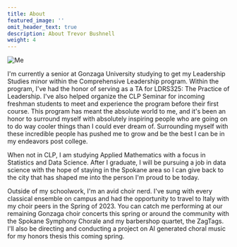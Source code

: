 ```yaml
---
title: About
featured_image: ''
omit_header_text: true
description: About Trevor Bushnell
weight: 4
---
```


![Me](/profile_pic.jpg)

I'm currently a senior at Gonzaga University studying to get my Leadership Studies minor within the Comprehensive Leadership program. Within the program, I've had the honor of serving as a TA for LDRS325: The Practice of Leadership. I've also helped organize the CLP Seminar for incoming freshman students to meet and experience the program before their first course. This program has meant the absolute world to me, and it's been an honor to surround myself with absolutely inspiring people who are going on to do way cooler things than I could ever dream of. Surrounding myself with these incredible people has pushed me to grow and be the best I can be in my endeavors post college. 

When not in CLP, I am studying Applied Mathematics with a focus in Statistics and Data Science. After I graduate, I will be pursuing a job in data science with the hope of staying in the Spokane area so I can give back to the city that has shaped me into the person I'm proud to be today.

Outside of my schoolwork, I'm an avid choir nerd. I've sung with every classical ensemble on campus and had the opportunity to travel to Italy with my choir peers in the Spring of 2023. You can catch me performing at our remaining Gonzaga choir concerts this spring or around the community with the Spokane Symphony Chorale and my barbershop quartet, the ZagTags. I'll also be directing and conducting a project on AI generated choral music for my honors thesis this coming spring.
